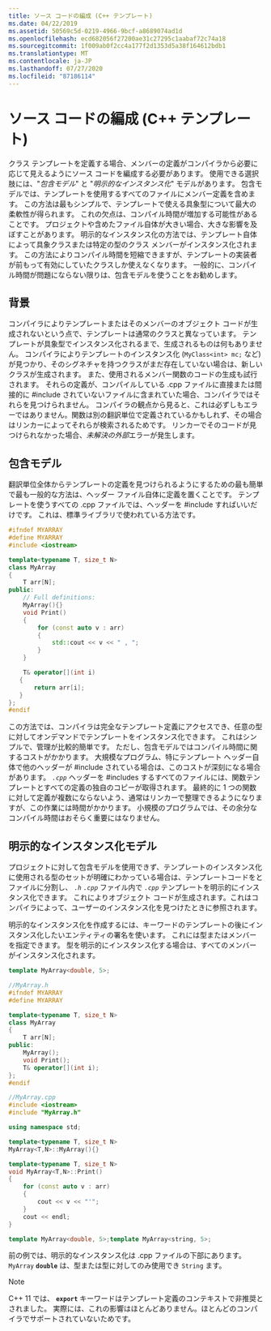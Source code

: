 ```yaml
---
title: ソース コードの編成 (C++ テンプレート)
ms.date: 04/22/2019
ms.assetid: 50569c5d-0219-4966-9bcf-a8689074ad1d
ms.openlocfilehash: ecd682056f27200ae31c27295c1aabaf72c74a18
ms.sourcegitcommit: 1f009ab0f2cc4a177f2d1353d5a38f164612bdb1
ms.translationtype: MT
ms.contentlocale: ja-JP
ms.lasthandoff: 07/27/2020
ms.locfileid: "87186114"
---
```

# <a name="source-code-organization-c-templates"></a>ソース コードの編成 (C++ テンプレート)

クラス テンプレートを定義する場合、メンバーの定義がコンパイラから必要に応じて見えるようにソース コードを編成する必要があります。 使用できる選択肢には、"*包含モデル*" と "*明示的なインスタンス化*" モデルがあります。 包含モデルでは、テンプレートを使用するすべてのファイルにメンバー定義を含めます。 この方法は最もシンプルで、テンプレートで使える具象型について最大の柔軟性が得られます。 これの欠点は、コンパイル時間が増加する可能性があることです。 プロジェクトや含めたファイル自体が大きい場合、大きな影響を及ぼすことがあります。 明示的なインスタンス化の方法では、テンプレート自体によって具象クラスまたは特定の型のクラス メンバーがインスタンス化されます。  この方法によりコンパイル時間を短縮できますが、テンプレートの実装者が前もって有効にしていたクラスしか使えなくなります。 一般的に、コンパイル時間が問題にならない限りは、包含モデルを使うことをお勧めします。

## <a name="background"></a>背景

コンパイラによりテンプレートまたはそのメンバーのオブジェクト コードが生成されないという点で、テンプレートは通常のクラスと異なっています。 テンプレートが具象型でインスタンス化されるまで、生成されるものは何もありません。 コンパイラによりテンプレートのインスタンス化 (`MyClass<int> mc;` など) が見つかり、そのシグネチャを持つクラスがまだ存在していない場合は、新しいクラスが生成されます。 また、使用されるメンバー関数のコードの生成も試行されます。 それらの定義が、コンパイルしている .cpp ファイルに直接または間接的に #include されていないファイルに含まれていた場合、コンパイラではそれらを見つけられません。  コンパイラの観点から見ると、これは必ずしもエラーではありません。関数は別の翻訳単位で定義されているかもしれず、その場合はリンカーによってそれらが検索されるためです。  リンカーでそのコードが見つけられなかった場合、*未解決の外部*エラーが発生します。

## <a name="the-inclusion-model"></a>包含モデル

翻訳単位全体からテンプレートの定義を見つけられるようにするための最も簡単で最も一般的な方法は、ヘッダー ファイル自体に定義を置くことです。  テンプレートを使うすべての .cpp ファイルでは、ヘッダーを #include すればいいだけです。 これは、標準ライブラリで使われている方法です。

```cpp
#ifndef MYARRAY
#define MYARRAY
#include <iostream>

template<typename T, size_t N>
class MyArray
{
    T arr[N];
public:
    // Full definitions:
    MyArray(){}
    void Print()
    {
        for (const auto v : arr)
        {
            std::cout << v << " , ";
        }
    }

    T& operator[](int i)
   {
       return arr[i];
   }
};
#endif
```

この方法では、コンパイラは完全なテンプレート定義にアクセスでき、任意の型に対してオンデマンドでテンプレートをインスタンス化できます。 これはシンプルで、管理が比較的簡単です。 ただし、包含モデルではコンパイル時間に関するコストがかかります。 大規模なプログラム、特にテンプレート ヘッダー自体で他のヘッダーが #include されている場合は、このコストが深刻になる場合があります。 *`.cpp`* ヘッダーを #includes するすべてのファイルには、関数テンプレートとすべての定義の独自のコピーが取得されます。 最終的に 1 つの関数に対して定義が複数にならないよう、通常はリンカーで整理できるようになりますが、この作業には時間がかかります。 小規模のプログラムでは、その余分なコンパイル時間はおそらく重要にはなりません。

## <a name="the-explicit-instantiation-model"></a>明示的なインスタンス化モデル

プロジェクトに対して包含モデルを使用できず、テンプレートのインスタンス化に使用される型のセットが明確にわかっている場合は、テンプレートコードをとファイルに分割し、 *`.h`* *`.cpp`* ファイル内で *`.cpp`* テンプレートを明示的にインスタンス化できます。 これによりオブジェクト コードが生成されます。これはコンパイラによって、ユーザーのインスタンス化を見つけたときに参照されます。

明示的なインスタンス化を作成するには、キーワードのテンプレートの後にインスタンス化したいエンティティの署名を使います。 これには型またはメンバーを指定できます。 型を明示的にインスタンス化する場合は、すべてのメンバーがインスタンス化されます。

```cpp
template MyArray<double, 5>;
```

```cpp
//MyArray.h
#ifndef MYARRAY
#define MYARRAY

template<typename T, size_t N>
class MyArray
{
    T arr[N];
public:
    MyArray();
    void Print();
    T& operator[](int i);
};
#endif

//MyArray.cpp
#include <iostream>
#include "MyArray.h"

using namespace std;

template<typename T, size_t N>
MyArray<T,N>::MyArray(){}

template<typename T, size_t N>
void MyArray<T,N>::Print()
{
    for (const auto v : arr)
    {
        cout << v << "'";
    }
    cout << endl;
}

template MyArray<double, 5>;template MyArray<string, 5>;
```

前の例では、明示的なインスタンス化は .cpp ファイルの下部にあります。 `MyArray` **`double`** は、型または型に対してのみ使用でき `String` ます。

> [!NOTE]
> C++ 11 では、 **`export`** キーワードはテンプレート定義のコンテキストで非推奨とされました。 実際には、これの影響はほとんどありません。ほとんどのコンパイラでサポートされていないためです。
